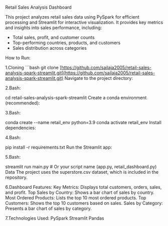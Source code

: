 Retail Sales Analysis Dashboard

This project analyzes retail sales data using PySpark for efficient processing and Streamlit for interactive visualization. It provides key metrics and insights into sales performance, including:

* Total sales, profit, and customer counts
* Top-performing countries, products, and customers
* Sales distribution across categories


How to Run:


  1.Cloning ```bash
   git clone [https://github.com/sailaja2005/retail-sales-analysis-spark-streamlit.git](https://github.com/sailaja2005/retail-sales-analysis-spark-streamlit.git)
Navigate to the project directory:

2.Bash:

cd retail-sales-analysis-spark-streamlit
Create a conda environment (recommended):

3.Bash:

conda create --name retail_env python=3.9
conda activate retail_env
Install dependencies:

4.Bash:

pip install -r requirements.txt
Run the Streamlit app:

5.Bash:

streamlit run main.py  # Or your script name (app.py, retail_dashboard.py)
Data
The project uses the superstore.csv dataset, which is included in the repository.

6.Dashboard Features:
Key Metrics: Displays total customers, orders, sales, and profit.
Top Sales by Country: Shows a bar chart of sales by country.
Most Ordered Products: Lists the top 10 most ordered products.
Top Customers: Shows the top 10 customers based on sales.
Sales by Category: Presents a bar chart of sales by category.

7.Technologies Used:
PySpark
Streamlit
Pandas
